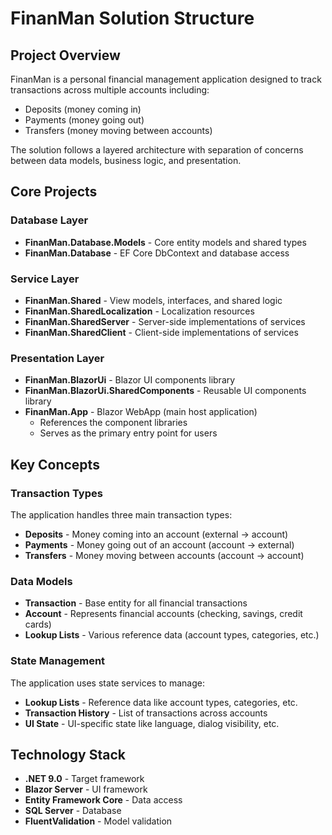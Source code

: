 # FinanMan Solution Structure

## Project Overview
FinanMan is a personal financial management application designed to track transactions across multiple accounts including:
- Deposits (money coming in)
- Payments (money going out)
- Transfers (money moving between accounts)

The solution follows a layered architecture with separation of concerns between data models, business logic, and presentation.

## Core Projects

### Database Layer
- **FinanMan.Database.Models** - Core entity models and shared types
- **FinanMan.Database** - EF Core DbContext and database access

### Service Layer
- **FinanMan.Shared** - View models, interfaces, and shared logic
- **FinanMan.SharedLocalization** - Localization resources
- **FinanMan.SharedServer** - Server-side implementations of services
- **FinanMan.SharedClient** - Client-side implementations of services

### Presentation Layer
- **FinanMan.BlazorUi** - Blazor UI components library
- **FinanMan.BlazorUi.SharedComponents** - Reusable UI components library
- **FinanMan.App** - Blazor WebApp (main host application)
  - References the component libraries
  - Serves as the primary entry point for users

## Key Concepts

### Transaction Types
The application handles three main transaction types:
- **Deposits** - Money coming into an account (external → account)
- **Payments** - Money going out of an account (account → external)
- **Transfers** - Money moving between accounts (account → account)

### Data Models
- **Transaction** - Base entity for all financial transactions
- **Account** - Represents financial accounts (checking, savings, credit cards)
- **Lookup Lists** - Various reference data (account types, categories, etc.)

### State Management
The application uses state services to manage:
- **Lookup Lists** - Reference data like account types, categories, etc.
- **Transaction History** - List of transactions across accounts
- **UI State** - UI-specific state like language, dialog visibility, etc.

## Technology Stack
- **.NET 9.0** - Target framework
- **Blazor Server** - UI framework
- **Entity Framework Core** - Data access
- **SQL Server** - Database
- **FluentValidation** - Model validation